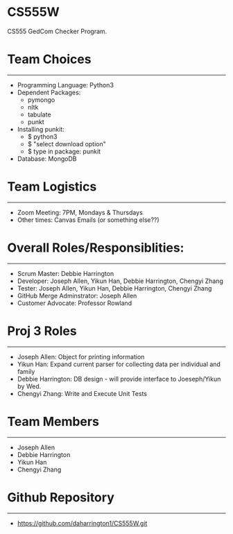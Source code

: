 # CS555W
CS555 GedCom Checker Program.

# Team Choices
---
* Programming Language: Python3
* Dependent Packages: 
   * pymongo 
   * nltk
   * tabulate
   * punkt
* Installing punkit: 
   * $ python3
   * $ "select download option"
   * $ type in package: punkit
* Database: MongoDB

# Team Logistics
---
* Zoom Meeting: 7PM, Mondays & Thursdays
* Other times: Canvas Emails (or something else??)

# Overall Roles/Responsiblities: 
---
* Scrum Master: Debbie Harrington
* Developer: Joseph Allen, Yikun Han, Debbie Harrington, Chengyi Zhang
* Tester: Joseph Allen, Yikun Han, Debbie Harrington, Chengyi Zhang
* GitHub Merge Adminstrator: Joseph Allen
* Customer Advocate: Professor Rowland

# Proj 3 Roles  
---
* Joseph Allen: Object for printing information
* Yikun Han: Expand current parser for collecting data per individual and family
* Debbie Harrington: DB design - will provide interface to Joeseph/Yikun by Wed.
* Chengyi Zhang: Write and Execute Unit Tests

# Team Members
---
* Joseph Allen
* Debbie Harrington
* Yikun Han
* Chengyi Zhang

# Github Repository
---
* https://github.com/daharrington1/CS555W.git
